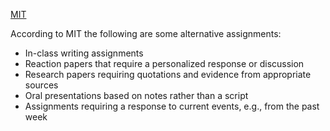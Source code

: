 [MIT](https://nickm.com/schiappa_montfort/ai_advice_2023-01-10.pdf)

According to MIT the following are some alternative assignments:
- In-class writing assignments
- Reaction papers that require a personalized response or discussion
- Research papers requiring quotations and evidence from appropriate sources
- Oral presentations based on notes rather than a script
- Assignments requiring a response to current events, e.g., from the past week
